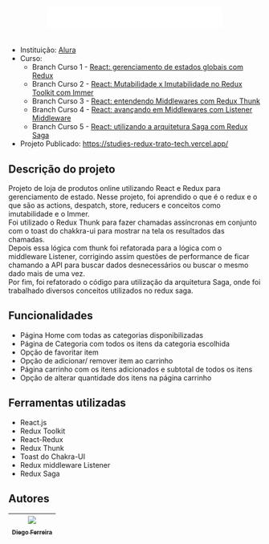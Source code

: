 # <p align="center">![Trato Tech](./src/assets/logo.svg)<br></p>

* Instituição: [Alura](https://www.alura.com)
* Curso: 
  * Branch Curso 1 - [React: gerenciamento de estados globais com Redux](https://cursos.alura.com.br/course/react-gerenciamento-estados-globais-redux)
  * Branch Curso 2 - [React: Mutabilidade x Imutabilidade no Redux Toolkit com Immer](https://cursos.alura.com.br/course/react-mutabilidade-imutabilidade-redux-toolkit-immer)
  * Branch Curso 3 - [React: entendendo Middlewares com Redux Thunk](https://cursos.alura.com.br/course/react-entendendo-middlewares-redux-thunk)
  * Branch Curso 4 - [React: avançando em Middlewares com Listener Middleware](https://cursos.alura.com.br/course/react-avancando-middlewares-listener-middleware)
  * Branch Curso 5 - [React: utilizando a arquitetura Saga com Redux Saga](https://cursos.alura.com.br/course/react-utilizando-arquitetura-saga-redux-saga)
* Projeto Publicado: https://studies-redux-trato-tech.vercel.app/

## Descrição do projeto
Projeto de loja de produtos online utilizando React e Redux para gerenciamento de estado. Nesse projeto, foi aprendido o que é o redux e o que são as actions, despatch, store, reducers e conceitos como imutabilidade e o Immer.
<br>Foi utilizado o Redux Thunk para fazer chamadas assíncronas em conjunto com o toast do chakkra-ui para mostrar na tela os resultados das chamadas. 
<br>Depois essa lógica com thunk foi refatorada para a lógica com o middleware Listener, corrigindo assim questões de performance de ficar chamando a API para buscar dados desnecessários ou buscar o mesmo dado mais de uma vez.
<br>Por fim, foi refatorado o código para utilização da arquitetura Saga, onde foi trabalhado diversos conceitos utilizados no redux saga.

## Funcionalidades
* Página Home com todas as categorias disponibilizadas
* Página de Categoria com todos os itens da categoria escolhida
* Opção de favoritar item
* Opção de adicionar/ remover item ao carrinho
* Página carrinho com os itens adicionados e subtotal de todos os itens
* Opção de alterar quantidade dos itens na página carrinho

## Ferramentas utilizadas
* React.js
* Redux Toolkit
* React-Redux
* Redux Thunk
* Toast do Chakra-UI
* Redux middleware Listener
* Redux Saga

## Autores
| [<img src="https://avatars.githubusercontent.com/u/97759524?v=4" width=115><br><sub>Diego Ferreira</sub>](https://github.com/diegonf) | 
| :---: |